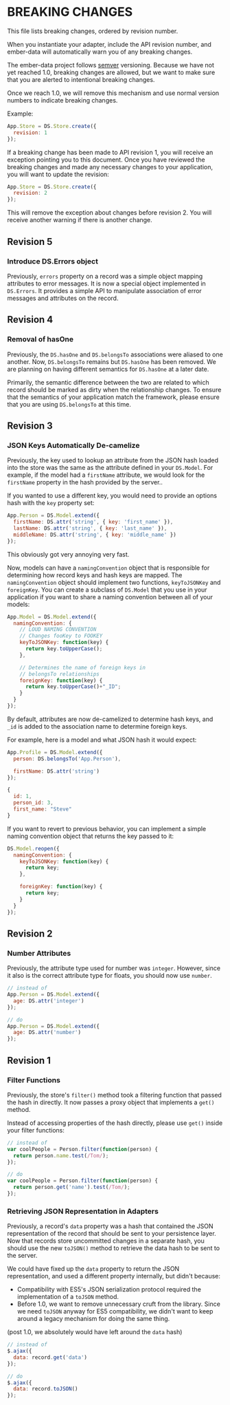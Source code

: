 # BREAKING CHANGES

This file lists breaking changes, ordered by revision number.

When you instantiate your adapter, include the API revision number, and
ember-data will automatically warn you of any breaking changes.

The ember-data project follows [semver](http://semver.org/) versioning.
Because we have not yet reached 1.0, breaking changes are allowed, but
we want to make sure that you are alerted to intentional breaking
changes.

Once we reach 1.0, we will remove this mechanism and use normal version
numbers to indicate breaking changes.

Example:

```javascript
App.Store = DS.Store.create({
  revision: 1
});
```

If a breaking change has been made to API revision 1, you will receive
an exception pointing you to this document. Once you have reviewed the
breaking changes and made any necessary changes to your application, you
will want to update the revision:

```javascript
App.Store = DS.Store.create({
  revision: 2
});
```

This will remove the exception about changes before revision 2. You will
receive another warning if there is another change.

## Revision 5

### Introduce DS.Errors object

Previously, `errors` property on a record was a simple object mapping attributes
to error messages. It is now a special object implemented in `DS.Errors`.
It provides a simple API to manipulate association of error messages
and attributes on the record.

## Revision 4

### Removal of hasOne

Previously, the `DS.hasOne` and `DS.belongsTo` associations were aliased
to one another. Now, `DS.belongsTo` remains but `DS.hasOne` has been
removed. We are planning on having different semantics for `DS.hasOne`
at a later date.

Primarily, the semantic difference between the two are related to which
record should be marked as dirty when the relationship changes. To
ensure that the semantics of your application match the framework,
please ensure that you are using `DS.belongsTo` at this time.

## Revision 3

### JSON Keys Automatically De-camelize

Previously, the key used to lookup an attribute from the JSON hash loaded
into the store was the same as the attribute defined in your `DS.Model`.
For example, if the model had a `firstName` attribute, we would look for
the `firstName` property in the hash provided by the server..

If you wanted to use a different key, you would need to provide an options
hash with the `key` property set:

```javascript
App.Person = DS.Model.extend({
  firstName: DS.attr('string', { key: 'first_name' }),
  lastName: DS.attr('string', { key: 'last_name' }),
  middleName: DS.attr('string', { key: 'middle_name' })
});
```

This obviously got very annoying very fast.

Now, models can have a `namingConvention` object that is responsible for
determining how record keys and hash keys are mapped. The `namingConvention`
object should implement two functions, `keyToJSONKey` and `foreignKey`. You
can create a subclass of `DS.Model` that you use in your application if you
want to share a naming convention between all of your models:

```javascript
App.Model = DS.Model.extend({
  namingConvention: {
    // LOUD NAMING CONVENTION
    // Changes fooKey to FOOKEY
    keyToJSONKey: function(key) {
      return key.toUpperCase();
    },

    // Determines the name of foreign keys in
    // belongsTo relationships
    foreignKey: function(key) {
      return key.toUpperCase()+"_ID";
    }
  }
});
```

By default, attributes are now de-camelized to determine hash keys,
and `_id` is added to the association name to determine foreign keys.

For example, here is a model and what JSON hash it would expect:

```javascript
App.Profile = DS.Model.extend({
  person: DS.belongsTo('App.Person'),

  firstName: DS.attr('string')
});

{
  id: 1,
  person_id: 3,
  first_name: "Steve"
}
```

If you want to revert to previous behavior, you can implement a simple naming convention
object that returns the key passed to it:

```javascript
DS.Model.reopen({
  namingConvention: {
    keyToJSONKey: function(key) {
      return key;
    },

    foreignKey: function(key) {
      return key;
    }
  }
});
```

## Revision 2

### Number Attributes

Previously, the attribute type used for number was `integer`. However,
since it also is the correct attribute type for floats, you should now
use `number`.

```javascript
// instead of
App.Person = DS.Model.extend({
  age: DS.attr('integer')
});

// do
App.Person = DS.Model.extend({
  age: DS.attr('number')
});
```

## Revision 1

### Filter Functions

Previously, the store's `filter()` method took a filtering function that
passed the hash in directly. It now passes a proxy object that
implements a `get()` method.

Instead of accessing properties of the hash directly, please use `get()`
inside your filter functions:

```javascript
// instead of
var coolPeople = Person.filter(function(person) {
  return person.name.test(/Tom/);
});

// do
var coolPeople = Person.filter(function(person) {
  return person.get('name').test(/Tom/);
});
```

### Retrieving JSON Representation in Adapters

Previously, a record's `data` property was a hash that contained the
JSON representation of the record that should be sent to your
persistence layer. Now that records store uncommitted changes in a
separate hash, you should use the new `toJSON()` method to retrieve the
data hash to be sent to the server.

We could have fixed up the `data` property to return the JSON
representation, and used a different property internally, but didn't
because:

* Compatibility with ES5's JSON serialization protocol required the
  implementation of a `toJSON` method.
* Before 1.0, we want to remove unnecessary cruft from the library.
  Since we need `toJSON` anyway for ES5 compatibility, we didn't want to
  keep around a legacy mechanism for doing the same thing.

(post 1.0, we absolutely would have left around the `data` hash)

```javascript
// instead of
$.ajax({
  data: record.get('data')
});

// do
$.ajax({
  data: record.toJSON()
});
```
